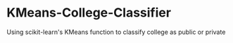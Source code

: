# KMeans-College-Classifier
Using scikit-learn's KMeans function to classify college as public or private
